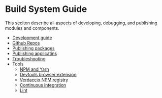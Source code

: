 # Build System Guide

This seciton describe all aspects of developing, debugging, and publishing modules and components.

- [Development guide](development-guide.md)
- [Github Repos](repos.md)
- [Publishing packages](publishing.md)
- [Publishing applicatins]()
- [Troubleshooting](troubleshooting.md)
- Tools
  - [NPM and Yarn](tools/yarn.md)
  - [Devtools browser extension](tools/devtools.md)
  - [Verdaccio NPM registry](tools/verdaccio/index.md)
  - [Continuous integration](tools/ci.md)
  - [Lint](tools/lint.md)
